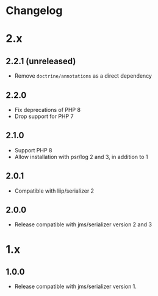 Changelog
=========

2.x
===

2.2.1 (unreleased)
------------------

* Remove `doctrine/annotations` as a direct dependency

2.2.0
-----

* Fix deprecations of PHP 8
* Drop support for PHP 7

2.1.0
-----

* Support PHP 8
* Allow installation with psr/log 2 and 3, in addition to 1

2.0.1
-----

* Compatible with liip/serializer 2

2.0.0
-----

* Release compatible with jms/serializer version 2 and 3

1.x
===

1.0.0
-----

* Release compatible with jms/serializer version 1.
